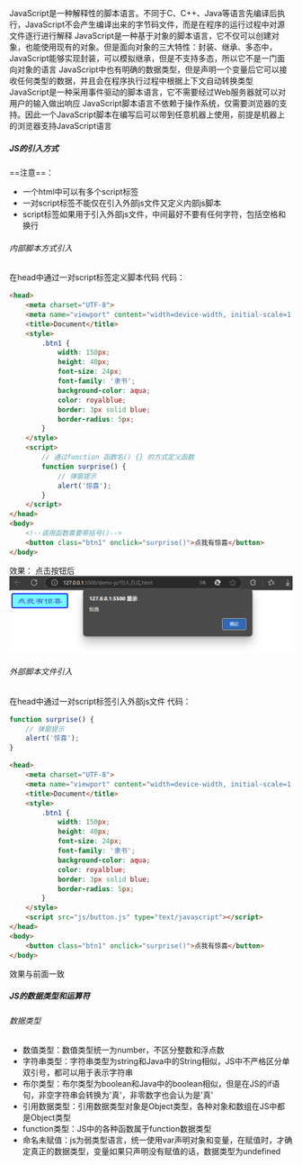 JavaScript是一种解释性的脚本语言。不同于C、C++、Java等语言先编译后执行，JavaScript不会产生编译出来的字节码文件，而是在程序的运行过程中对源文件逐行进行解释
JavaScript是一种基于对象的脚本语言，它不仅可以创建对象，也能使用现有的对象。但是面向对象的三大特性：封装、继承、多态中，JavaScript能够实现封装，可以模拟继承，但是不支持多态，所以它不是一门面向对象的语言
JavaScript中也有明确的数据类型，但是声明一个变量后它可以接收任何类型的数据，并且会在程序执行过程中根据上下文自动转换类型
JavaScript是一种采用事件驱动的脚本语言，它不需要经过Web服务器就可以对用户的输入做出响应
JavaScript脚本语言不依赖于操作系统，仅需要浏览器的支持。因此一个JavaScript脚本在编写后可以带到任意机器上使用，前提是机器上的浏览器支持JavaScript语言


##### JS的引入方式
==注意==：
- 一个html中可以有多个script标签
- 一对script标签不能仅在引入外部js文件又定义内部js脚本
- script标签如果用于引入外部js文件，中间最好不要有任何字符，包括空格和换行

###### 内部脚本方式引入
在head中通过一对script标签定义脚本代码
代码：
```html
<head>
    <meta charset="UTF-8">
    <meta name="viewport" content="width=device-width, initial-scale=1.0">
    <title>Document</title>
    <style>
        .btn1 {
            width: 150px;
            height: 40px;
            font-size: 24px;
            font-family: '隶书';
            background-color: aqua;
            color: royalblue;
            border: 3px solid blue;
            border-radius: 5px;
        }
    </style>
    <script>
        // 通过function 函数名() {} 的方式定义函数
        function surprise() {
            // 弹窗提示
            alert('惊喜');
        }
    </script>
</head>
<body>
    <!--调用函数需要带括号()-->
    <button class="btn1" onclick="surprise()">点我有惊喜</button>
</body>
```
效果：
点击按钮后
![alt text](image-31.png)

###### 外部脚本文件引入
在head中通过一对script标签引入外部js文件
代码：
```js
function surprise() {
    // 弹窗提示
    alert('惊喜');
}
```
```html
<head>
    <meta charset="UTF-8">
    <meta name="viewport" content="width=device-width, initial-scale=1.0">
    <title>Document</title>
    <style>
        .btn1 {
            width: 150px;
            height: 40px;
            font-size: 24px;
            font-family: '隶书';
            background-color: aqua;
            color: royalblue;
            border: 3px solid blue;
            border-radius: 5px;
        }
    </style>
    <script src="js/button.js" type="text/javascript"></script>
</head>
<body>
    <button class="btn1" onclick="surprise()">点我有惊喜</button>
</body>
```
效果与前面一致


##### JS的数据类型和运算符
###### 数据类型
- 数值类型：数值类型统一为number，不区分整数和浮点数
- 字符串类型：字符串类型为string和Java中的String相似，JS中不严格区分单双引号，都可以用于表示字符串
- 布尔类型：布尔类型为boolean和Java中的boolean相似，但是在JS的if语句，非空字符串会转换为'真'，非零数字也会认为是'真'
- 引用数据类型：引用数据类型对象是Object类型，各种对象和数组在JS中都是Object类型
- function类型：JS中的各种函数属于function数据类型
- 命名未赋值：js为弱类型语言，统一使用var声明对象和变量，在赋值时，才确定真正的数据类型，变量如果只声明没有赋值的话，数据类型为undefined